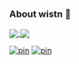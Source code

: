 ### About wistn 👋
<!--
**wistn/wistn** is a ✨ _special_ ✨ repository because its `README.md` (this file) appears on your GitHub profile.

Here are some ideas to get you started:

- 🔭 I’m currently working on ...
- 🌱 I’m currently learning ...
- 👯 I’m looking to collaborate on ...
- 🤔 I’m looking for help with ...
- 💬 Ask me about ...
- 📫 How to reach me: ...
- 😄 Pronouns: ...
- ⚡ Fun fact: ...

https://github-readme-stats.vercel.app/api?username=wistn&count_private=true 
If you are deploying this (public) project yourself, the private contributions will be counted by default, otherwise you need to chose to share your private contribution counts(means count_private=true)
-->

<a href="https://github.com/wistn/wistn" title="About wistn">
  <img align="center" src="https://github-readme-stats.vercel.app/api?username=wistn&count_private=true" />
</a>
<a href="https://github.com/wistn" title="Top Langs">
  <img align="center" src="https://github-readme-stats.vercel.app/api/top-langs/?username=wistn&langs_count=10&layout=compact" />
</a>

[![pin](https://github-readme-stats.vercel.app/api/pin/?username=wistn&repo=sited_test)](https://github.com/wistn/sited_test)
[![pin](https://github-readme-stats.vercel.app/api/pin/?username=wistn&repo=sited_test_py)](https://github.com/wistn/sited_test_py)
